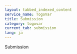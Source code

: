 ```yaml
---
layout: tabbed_indexed_content
service_name: TogoVar
title: Submission
category: togovar
current_tab: submission
lang: ja
---
```


Submission